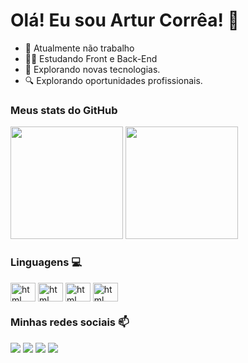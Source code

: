 # Olá! Eu sou Artur Corrêa! 🙂 

- 🔭 Atualmente não trabalho
- 👨‍💻 Estudando Front e Back-End
- 🚀 Explorando novas tecnologias.
- 🔍 Explorando oportunidades profissionais.

### Meus stats do GitHub
<div>
  <img height="180em" src="https://github-readme-stats.vercel.app/api?username=arturcorrea1&show_icons=true&theme=tokyonight">
    <img height="180em" src="https://github-readme-stats.vercel.app/api/top-langs/?username=arturcorrea1&layout=compact&langs_count=7&theme=tokyonight"/>
</div>

### Linguagens 💻
<div style="display: inline_block">
  <img align="center" alt="html" height="30" width="40" src="https://cdn.jsdelivr.net/gh/devicons/devicon/icons/html5/html5-original.svg">
  <img align="center" alt="html" height="30" width="40" src="https://cdn.jsdelivr.net/gh/devicons/devicon/icons/css3/css3-original.svg">
  <img align="center" alt="html" height="30" width="40" src="https://cdn.jsdelivr.net/gh/devicons/devicon/icons/python/python-original.svg">
  <img align="center" alt="html" height="30" width="40" src="https://cdn.jsdelivr.net/gh/devicons/devicon/icons/javascript/javascript-original.svg">
</div>


### Minhas redes sociais 📫
<div>
  <a href="https://twitter.com/artur_correa16" target="_blank"><img src="https://img.shields.io/badge/Twitter-1DA1F2?style=for-the-badge&logo=twitter&logoColor=white" target="_blank"></a>
  <a href="https://www.linkedin.com/in/artur-corrêa-550500265/" target="_blank"><img src="https://img.shields.io/badge/LinkedIn-0077B5?style=for-the-badge&logo=linkedin&logoColor=white" target="_blank"></a>
  <a href="mailto:arturcorrea8667@gmail.com" target="_blank"><img src="https://img.shields.io/badge/Gmail-D14836?style=for-the-badge&logo=gmail&logoColor=white" target="_blank"></a>
  <a href="https://www.instagram.com/artur.correa16/" target="_blank"><img src="https://img.shields.io/badge/Instagram-E4405F?style=for-the-badge&logo=instagram&logoColor=white" target="_blank"></a>
</div>

